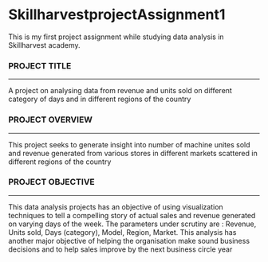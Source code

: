 # SkillharvestprojectAssignment1

This is my first project assignment while studying data analysis in Skillharvest academy. 

### PROJECT TITLE
---
A project on analysing data from revenue and units sold on different category of days and in different regions of the country

### PROJECT OVERVIEW
---
This project seeks to generate insight into number of machine unites sold and revenue generated from various stores in different markets scattered in different regions of the country

### PROJECT OBJECTIVE
---
This data analysis projects has an objective of using visualization techniques to tell a compelling story of actual sales and revenue generated on varying days of the week. The parameters under scrutiny are : Revenue, Units sold, Days (category), Model, Region, Market. This analysis has another major objective of helping the organisation make sound business decisions and to help sales improve by the next business circle year


